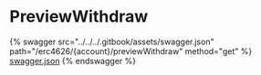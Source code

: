 # PreviewWithdraw

{% swagger src="../../../.gitbook/assets/swagger.json" path="/erc4626/{account}/previewWithdraw" method="get" %}
[swagger.json](../../../.gitbook/assets/swagger.json)
{% endswagger %}
